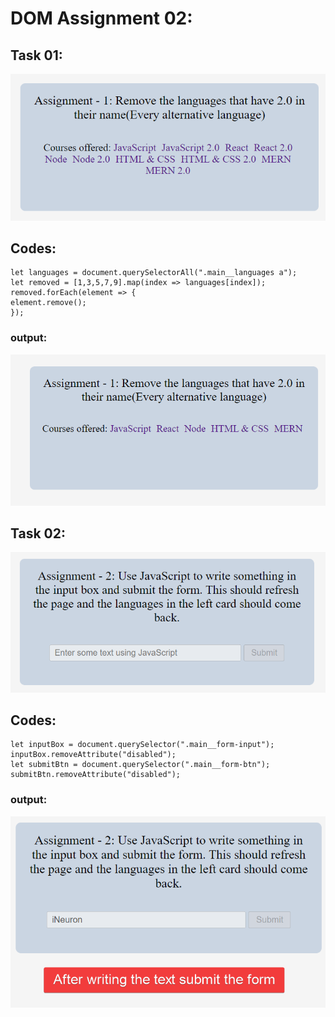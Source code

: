 # DOM Assignment 02:

## Task 01:
![](./ass7.1-before.png)
## Codes:
    let languages = document.querySelectorAll(".main__languages a");
    let removed = [1,3,5,7,9].map(index => languages[index]);
    removed.forEach(element => {
    element.remove();
    });
   
### output:
![](./ass7.1-after.png)



## Task 02:
![](./ass7.2-before.png)

## Codes:
    let inputBox = document.querySelector(".main__form-input");
    inputBox.removeAttribute("disabled");
    let submitBtn = document.querySelector(".main__form-btn");
    submitBtn.removeAttribute("disabled");
### output:
![](./ass7.2-after.png)